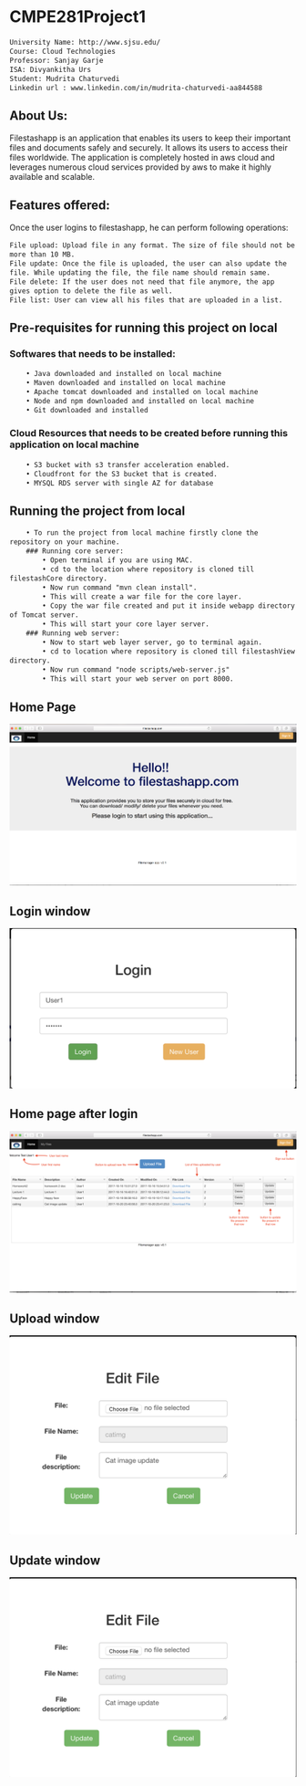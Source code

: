 # CMPE281Project1

    University Name: http://www.sjsu.edu/
    Course: Cloud Technologies
    Professor: Sanjay Garje
    ISA: Divyankitha Urs
    Student: Mudrita Chaturvedi
    Linkedin url : www.linkedin.com/in/mudrita-chaturvedi-aa844588

## About Us:
Filestashapp is an application that enables its users to keep their important files and documents safely and securely. It allows its users to access their files worldwide. The application is completely hosted in aws cloud and leverages numerous cloud services provided by aws to make it highly available and scalable.

## Features offered:
Once the user logins to filestashapp, he can perform following operations:

    File upload: Upload file in any format. The size of file should not be more than 10 MB.
    File update: Once the file is uploaded, the user can also update the file. While updating the file, the file name should remain same.
    File delete: If the user does not need that file anymore, the app gives option to delete the file as well.
    File list: User can view all his files that are uploaded in a list.

## Pre-requisites for running this project on local

###  Softwares that needs to be installed:
        • Java downloaded and installed on local machine
        • Maven downloaded and installed on local machine
        • Apache tomcat downloaded and installed on local machine
        • Node and npm downloaded and installed on local machine
        • Git downloaded and installed

### Cloud Resources that needs to be created before running this application on local machine
        • S3 bucket with s3 transfer acceleration enabled.
        • Cloudfront for the S3 bucket that is created.
        • MYSQL RDS server with single AZ for database

## Running the project from local
        • To run the project from local machine firstly clone the repository on your machine.
        ### Running core server:
            • Open terminal if you are using MAC.
            • cd to the location where repository is cloned till filestashCore directory.
            • Now run command "mvn clean install".
            • This will create a war file for the core layer.
            • Copy the war file created and put it inside webapp directory of Tomcat server.
            • This will start your core layer server.
        ### Running web server:
            • Now to start web layer server, go to terminal again.
            • cd to location where repository is cloned till filestashView directory.
            • Now run command "node scripts/web-server.js"
            • This will start your web server on port 8000.
            
## Home Page
![alt text](screenshots/homepage.png "this is the home page")

## Login window
![alt text](screenshots/Login.png "this is login window")

## Home  page after login
![alt text](screenshots/Filelist.png "this is the landing page after login")

## Upload window
![alt text](screenshots/EditFile.png "this is the upload window")

## Update window
![alt text](screenshots/EditFile.png "this is the update window")










